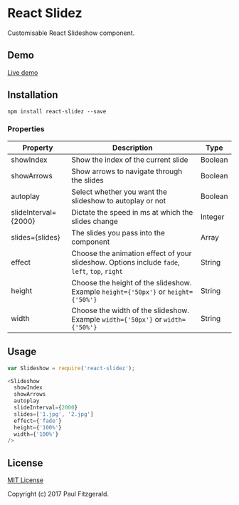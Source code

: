 # React Slidez

Customisable React Slideshow component.


## Demo

[Live demo](http://pau1fitz.github.io/react-slidez/)


## Installation

```
npm install react-slidez --save
```


### Properties

| Property | Description | Type |
|----------|-------------|------|
| showIndex | Show the index of the current slide | Boolean |
| showArrows | Show arrows to navigate through the slides | Boolean |
| autoplay | Select whether you want the slideshow to autoplay or not | Boolean |
| slideInterval={2000}| Dictate the speed in ms at which the slides change | Integer |
| slides={slides} | The slides you pass into the component | Array |
| effect |Choose the animation effect of your slideshow. Options include `fade`, `left`, `top`, `right` | String |
| height | Choose the height of the slideshow. Example `height={'50px'}` or `height={'50%'}`| String |
| width | Choose the width of the slideshow. Example `width={'50px'}` or `width={'50%'}`| String |


## Usage


```js
var Slideshow = require('react-slidez');

<Slideshow
  showIndex
  showArrows
  autoplay
  slideInterval={2000}
  slides=['1.jpg', '2.jpg']
  effect={'fade'}
  height={'100%'}
  width={'100%'}
/>

```


## License

[MIT License](https://opensource.org/licenses/MIT)

Copyright (c) 2017 Paul Fitzgerald.
